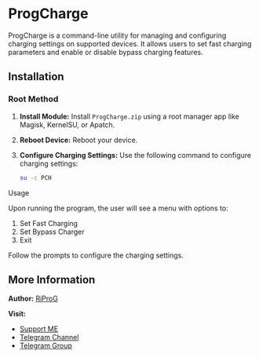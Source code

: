 # ProgCharge

ProgCharge is a command-line utility for managing and configuring charging settings on supported devices. It allows users to set fast charging parameters and enable or disable bypass charging features.

## Installation

### Root Method

1. **Install Module:**
   Install `ProgCharge.zip` using a root manager app like Magisk, KernelSU, or Apatch.
   
2. **Reboot Device:**
   Reboot your device.

3. **Configure Charging Settings:**
   Use the following command to configure charging settings:

   ```bash
   su -c PCH

Usage

Upon running the program, the user will see a menu with options to:

1. Set Fast Charging
2. Set Bypass Charger
3. Exit

Follow the prompts to configure the charging settings.

## More Information

**Author:**
[RiProG](https://github.com/RiProG-id)

**Visit:**
- [Support ME](https://t.me/RiOpSo/2848)
- [Telegram Channel](https://t.me/RiOpSo)
- [Telegram Group](https://t.me/RiOpSoDisc)